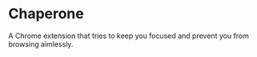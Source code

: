 # Chaperone

A Chrome extension that tries to keep you focused and prevent you from
browsing aimlessly.
